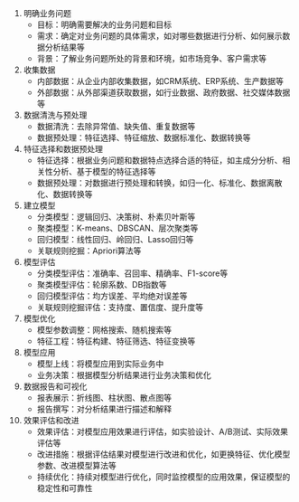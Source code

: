 1. 明确业务问题
    - 目标：明确需要解决的业务问题和目标
    - 需求：确定对业务问题的具体需求，如对哪些数据进行分析、如何展示数据分析结果等
    - 背景：了解业务问题所处的背景和环境，如市场竞争、客户需求等
2. 收集数据
    - 内部数据：从企业内部收集数据，如CRM系统、ERP系统、生产数据等
    - 外部数据：从外部渠道获取数据，如行业数据、政府数据、社交媒体数据等
3. 数据清洗与预处理
    - 数据清洗：去除异常值、缺失值、重复数据等
    - 数据预处理：特征选择、特征缩放、数据标准化、数据转换等
4. 特征选择和数据预处理
    - 特征选择：根据业务问题和数据特点选择合适的特征，如主成分分析、相关性分析、基于模型的特征选择等
    - 数据预处理：对数据进行预处理和转换，如归一化、标准化、数据离散化、数据转换等
5. 建立模型
    - 分类模型：逻辑回归、决策树、朴素贝叶斯等
    - 聚类模型：K-means、DBSCAN、层次聚类等
    - 回归模型：线性回归、岭回归、Lasso回归等
    - 关联规则挖掘：Apriori算法等
6. 模型评估
    - 分类模型评估：准确率、召回率、精确率、F1-score等
    - 聚类模型评估：轮廓系数、DB指数等
    - 回归模型评估：均方误差、平均绝对误差等
    - 关联规则挖掘评估：支持度、置信度、提升度等
7. 模型优化
    - 模型参数调整：网格搜索、随机搜索等
    - 特征工程：特征构建、特征筛选、特征变换等
8. 模型应用
    - 模型上线：将模型应用到实际业务中
    - 业务决策：根据模型分析结果进行业务决策和优化
9. 数据报告和可视化
    - 报表展示：折线图、柱状图、散点图等
    - 报告撰写：对分析结果进行描述和解释
10. 效果评估和改进
    - 效果评估：对模型应用效果进行评估，如实验设计、A/B测试、实际效果评估等
    - 改进措施：根据评估结果对模型进行改进和优化，如更换特征、优化模型参数、改进模型算法等
    - 持续优化：持续对模型进行优化，同时监控模型的应用效果，保证模型的稳定性和可靠性
